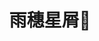 ---
title: 雨穗星屑💫
description: 还有许多许多没能见到的事物啊~
image: Searching the Moon.jpg

categories:
    - moon

widgets:
    - type: search

    - type: archives
      limit: 5

    - type: categories
      limit: 10

    - tpye: tag-cloud
      limit: 10

# Badge style
style:
    background: "#39C9BB"
    color: "#FFFFFF"
---